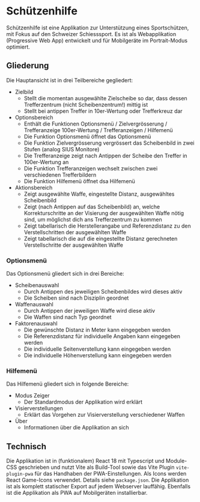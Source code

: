# Schützenhilfe

Schützenhilfe ist eine Applikation zur Unterstützung eines Sportschützen, mit Fokus auf den Schweizer Schiesssport.
Es ist als Webapplikation (Progressive Web App) entwickelt und für Mobilgeräte im Portrait-Modus optimiert.

## Gliederung

Die Hauptansicht ist in drei Teilbereiche gegliedert:
- Zielbild
  - Stellt die momentan ausgewählte Zielscheibe so dar, dass dessen Trefferzentrum (nicht Scheibenzentrum!) mittig ist
  - Stellt bei antippen Treffer in 10er-Wertung oder Trefferkreuz dar
- Optionsbereich
  - Enthält die Funktionen Optionsmenü / Zielvergrösserung / Trefferanzeige 100er-Wertung / Trefferanzeigen / Hilfemenü
  - Die Funktion Optionsmenü öffnet das Optionsmenü
  - Die Funktion Zielvergrösserung vergrössert das Scheibenbild in zwei Stufen (analog SIUS Monitore)
  - Die Trefferanzeige zeigt nach Antippen der Scheibe den Treffer in 100er-Wertung an
  - Die Funktion Trefferanzeigen wechselt zwischen zwei verschiedenen Trefferbildern
  - Die Funktion Hilfemenü öffnet dsa Hilfemenü
- Aktionsbereich
  - Zeigt ausgewählte Waffe, eingestellte Distanz, ausgewähltes Scheibenbild
  - Zeigt (nach Antippen auf das Scheibenbild) an, welche Korrekturschritte an der Visierung der ausgewählten Waffe nötig sind, um möglichst dich ans Trefferzentrum zu kommen
  - Zeigt tabellarisch die Herstellerangabe und Referenzdistanz zu den Verstellschritten der ausgewählten Waffe
  - Zeigt tabellarisch die auf die eingestellte Distanz gerechneten Verstellschritte der ausgewählten Waffe 
  
### Optionsmenü

Das Optionsmenü gliedert sich in drei Bereiche:
- Scheibenauswahl
  - Durch Antippen des jeweiligen Scheibenbildes wird dieses aktiv
  - Die Scheiben sind nach Disziplin geordnet
- Waffenauswahl
  - Durch Antippen der jeweiligen Waffe wird diese aktiv
  - Die Waffen sind nach Typ geordnet
- Faktorenauswahl
  - Die gewünschte Distanz in Meter kann eingegeben werden
  - Die Referenzdistanz für individuelle Angaben kann eingegeben werden
  - Die individuelle Seitenverstellung kann eingegeben werden
  - Die individuelle Höhenverstellung kann eingegeben werden

### Hilfemenü

Das Hilfemenü gliedert sich in folgende Bereiche:
- Modus Zeiger
  - Der Standardmodus der Applikation wird erklärt
- Visierverstellungen
  - Erklärt das Vorgehen zur Visierverstellung verschiedener Waffen
- Über
  - Informationen über die Applikation an sich
    
## Technisch

Die Applikation ist in (funktionalem) React 18 mit Typescript und Module-CSS geschrieben und nutzt Vite als Build-Tool sowie
das Vite Plugin ```vite-plugin-pwa``` für das Handhaben der PWA-Einstellungen.
Als Icons werden React Game-Icons verwendet.
Details siehe ```package.json```.
Die Applikation ist als komplett statischer Export auf jedem Webserver lauffähig.
Ebenfalls ist die Applikation als PWA auf Mobilgeräten installierbar.
